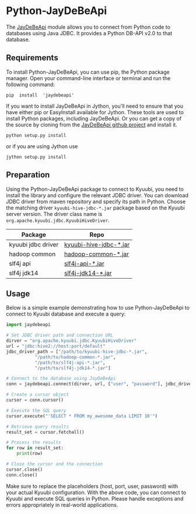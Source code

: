 <!--
- Licensed to the Apache Software Foundation (ASF) under one or more
- contributor license agreements.  See the NOTICE file distributed with
- this work for additional information regarding copyright ownership.
- The ASF licenses this file to You under the Apache License, Version 2.0
- (the "License"); you may not use this file except in compliance with
- the License.  You may obtain a copy of the License at
-
-   http://www.apache.org/licenses/LICENSE-2.0
-
- Unless required by applicable law or agreed to in writing, software
- distributed under the License is distributed on an "AS IS" BASIS,
- WITHOUT WARRANTIES OR CONDITIONS OF ANY KIND, either express or implied.
- See the License for the specific language governing permissions and
- limitations under the License.
-->

# Python-JayDeBeApi

The [JayDeBeApi](https://pypi.org/project/JayDeBeApi/) module allows you to connect from Python code to databases using Java JDBC.
It provides a Python DB-API v2.0 to that database.

## Requirements

To install Python-JayDeBeApi, you can use pip, the Python package manager. Open your command-line interface or terminal and run the following command:

```shell
pip  install  'jaydebeapi'
```

If you want to install JayDeBeApi in Jython, you'll need to ensure that you have either pip or EasyInstall available for Jython. These tools are used to install Python packages, including JayDeBeApi.
Or you can get a copy of the source by cloning from the [JayDeBeApi github project](https://github.com/baztian/jaydebeapi) and install it.

```shell
python setup.py install
```

or if you are using Jython use

```shell
jython setup.py install
```

## Preparation

Using the Python-JayDeBeApi package to connect to Kyuubi, you need to install the library and configure the relevant JDBC driver. You can download JDBC driver from maven repository and specify its path in Python. Choose the matching driver `kyuubi-hive-jdbc-*.jar` package based on the Kyuubi server version.
The driver class name is `org.apache.kyuubi.jdbc.KyuubiHiveDriver`.

|      Package       | Repo                                                                                                |
|--------------------|-----------------------------------------------------------------------------------------------------|
| kyuubi jdbc driver | [kyuubi-hive-jdbc-*.jar](https://repo1.maven.org/maven2/org/apache/kyuubi/kyuubi-hive-jdbc-shaded/) |
| hadoop common      | [hadoop-common-*.jar](https://repo1.maven.org/maven2/org/apache/hadoop/hadoop-common/)              |
| slf4j api          | [slf4j-api-*.jar](https://repo1.maven.org/maven2/org/slf4j/slf4j-api/)                              |
| slf4j jdk14        | [slf4j-jdk14-*.jar](https://repo1.maven.org/maven2/org/slf4j/slf4j-jdk14/)                          |

## Usage

Below is a simple example demonstrating how to use Python-JayDeBeApi to connect to Kyuubi database and execute a query:

```python
import jaydebeapi

# Set JDBC driver path and connection URL
dirver = "org.apache.kyuubi.jdbc.KyuubiHiveDriver"
url = "jdbc:hive2://host:port/default"
jdbc_driver_path = ["/path/to/kyuubi-hive-jdbc-*.jar", 
           "/path/to/hadoop-common-*.jar", 
           "/path/to/slf4j-api-*.jar", 
           "/path/to/slf4j-jdk14-*.jar"]

# Connect to the database using JayDeBeApi
conn = jaydebeapi.connect(dirver, url, ["user", "password"], jdbc_driver_path)

# Create a cursor object
cursor = conn.cursor()

# Execute the SQL query
cursor.execute("'SELECT * FROM my_awesome_data LIMIT 10'")

# Retrieve query results
result_set = cursor.fetchall()

# Process the results
for row in result_set:
    print(row)

# Close the cursor and the connection
cursor.close()
conn.close()
```

Make sure to replace the placeholders (host, port, user, password) with your actual Kyuubi configuration.
With the above code, you can connect to Kyuubi and execute SQL queries in Python. Please handle exceptions and errors appropriately in real-world applications.
